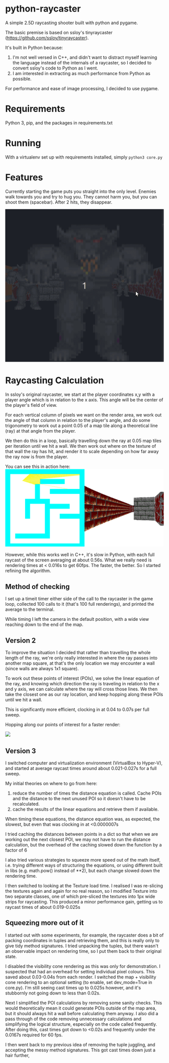 # python-raycaster

A simple 2.5D raycasting shooter built with python and pygame. 

The basic premise is based on ssloy's tinyraycaster (https://github.com/ssloy/tinyraycaster). 

It's built in Python because:
1. I'm not well versed in C++, and didn't want to distract myself learning the language instead of the 
internals of a raycaster, so I decided to convert ssloy's code to Python as I went. 
2. I am interested in extracting as much performance from Python as possible.

For performance and ease of image processing, I decided to use pygame. 

# Requirements

Python 3, pip, and the packages in requirements.txt

# Running
With a virtualenv set up with requirements installed, simply
`python3 core.py`

# Features

Currently starting the game puts you straight into the only level. Enemies walk towards you and
try to hug you. They cannot harm you, but you can shoot them (spacebar). After 2 hits, they disappear.

![](/screenshots/shooting.gif)

# Raycasting Calculation

In ssloy's original raycaster, we start at the player coordinates x,y with a player angle
which is in relation to the x axis. This angle will be the center of the player's field of
view.
 
For each vertical column of pixels we want on the render area, we work out the angle of
that column in relation to the player's angle, and do some trigonometry to work out a 
point 0.05 of a map tile along a theoretical line (ray) at that angle from the player. 

We then do this in a loop, basically travelling down the ray at 0.05 map tiles per 
iteration until we hit a wall. We then work out where on the texture of that wall the
ray has hit, and render it to scale depending on how far away the ray now is from the
player.

You can see this in action here:
![](/screenshots/textures_loading.gif)

However, while this works well in C++, it's slow in Python, with each full raycast 
of the screen averaging at about 0.56s. What we really need is rendering times at < 0.016s
to get 60fps. The faster, the better. So I started refining the algorithm. 

## Method of checking
I set up a timeit timer either side of the call to the raycaster in the game loop, collected 100 calls to it (that's
100 full renderings), and printed the average to the terminal.

While timing I left the camera in the default position, with a wide view reaching down to the end of the map. 

## Version 2

To improve the situation I decided that rather than travelling the whole length of the
ray, we're only really interested in where the ray passes into another map square, at
that's the only location we may encounter a wall (since walls are always 1x1 square).

To work out these points of interest (POIs), we solve the linear equation of the ray, and
knowing which direction the ray is traveling in relation to the x and y axis, we can
calculate where the ray will cross those lines. We then take the closest one as our
ray location, and keep hopping along these POIs until we hit a wall.

This is significantly more efficient, clocking in at 0.04 to 0.07s per full sweep. 

Hopping along our points of interest for a faster render:

![](/screenshots/efficient_casting.gif)

## Version 3
I switched computer and virtualization environment (VirtualBox to Hyper-V), and started at
average raycast times around about 0.021-0.027s for a full sweep. 

My initial theories on where to go from here:
1. reduce the number of times the distance equation is called. Cache POIs and the distance
to the next unused POI so it doesn't have to be recalculated.
2. cache the results of the linear equations and retrieve them if available.

When timing these equations, the distance equation was, as expected, the slowest, but even
that was clocking in at <0.0000007s 

I tried caching the distances between points in a dict so that when we are working out the next closest
POI, we may not have to run the distance calculation, but the overhead of the caching slowed
down the function by a factor of 6

I also tried various strategies to squeeze more speed out of the math itself, i.e. trying 
different ways of structuring the equations, or using different built in libs (e.g. math.pow() instead of **2), 
but each change slowed down the rendering time.

I then switched to looking at the Texture load time. I realised I was re-slicing the textures
again and again for no real reason, so I modified Texture into two separate classes, one of which
pre-sliced the textures into 1px wide strips for raycasting. This produced a minor performance 
gain, getting us to raycast times of about 0.019-0.025s 

## Squeezing more out of it
I started out with some experiments, for example, the raycaster does a bit of packing coordinates in tuples and 
retrieving them, and this is really only to give tidy method signatures. I tried unpacking the tuples, but there
wasn't an observable impact on rendering time, so I put them back to their original state.

I disabled the visibility cone rendering as this was only for demonstration. I suspected that had an overhead for 
setting individual pixel colours. This saved about 0.03-0.04s from each render. I switched the map + visibility cone
rendering to an optional setting (to enable, set dev_mode=True in core.py). I'm still seeing cast times up to 0.025s
however, and it's stubbornly not going down to less than 0.02s.

Next I simplified the POI calculations by removing some sanity checks. This would theoretically mean it could generate
POIs outside of the map area, but it should always hit a wall before calculating them anyway. I also did a pass through
of the code removing unnecessary calculations and simplifying the logical structure, especially on the code called
frequently. After doing this, cast times got down to <0.02s and frequently under the 0.0167s required for 60 fps. 

I then went back to my previous idea of removing the tuple juggling, and accepting the messy method signatures. This
got cast times down just a hair further, 


